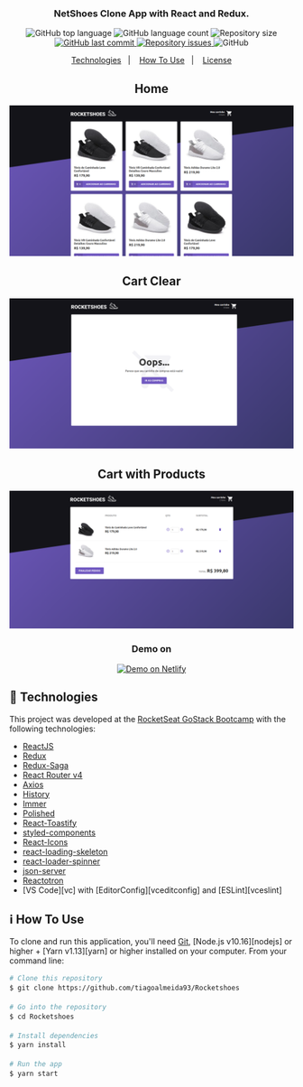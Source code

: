 <h3 align="center">
  NetShoes Clone App with React and Redux.
</h3>

<p align="center">
  <img alt="GitHub top language" src="https://img.shields.io/github/languages/top/tiagoalmeida93/react-rocketshoes.svg">

  <img alt="GitHub language count" src="https://img.shields.io/github/languages/count/tiagoalmeida93/react-rocketshoes.svg">

  <img alt="Repository size" src="https://img.shields.io/github/repo-size/tiagoalmeida93/react-rocketshoes.svg">
  <a href="https://github.com/tiagoalmeida93/react-rocketshoes/commits/master">
    <img alt="GitHub last commit" src="https://img.shields.io/github/last-commit/tiagoalmeida93/react-rocketshoes.svg">
  </a>

  <a href="https://github.com/tiagoalmeida93/Rocketshoes/issues">
    <img alt="Repository issues" src="https://img.shields.io/github/issues/tiagoalmeida93/react-rocketshoes.svg">
  </a>

  <img alt="GitHub" src="https://img.shields.io/github/license/tiagoalmeida93/react-rocketshoes.svg">
</p>

<p align="center">
  <a href="#rocket-technologies">Technologies</a>&nbsp;&nbsp;&nbsp;|&nbsp;&nbsp;&nbsp;
  <a href="#information_source-how-to-use">How To Use</a>&nbsp;&nbsp;&nbsp;|&nbsp;&nbsp;&nbsp;
  <a href="#memo-license">License</a>
</p>

<h2 align="center">Home</h2>

![Home](public/Screenshots/Screenshot-Home.png)

<h2 align="center">Cart Clear</h2>

![Cart-Clear](public/Screenshots/Screenshot-Cart-Clear.png)

<h2 align="center">Cart with Products</h2>

![Cart-Full](public/Screenshots/Screenshot-Cart-Full.png)

<h3 align="center">Demo on</h3>
<p align="center">
  <a href="https://tiago-rocketshoes.netlify.com/" target="_blank">
    <img alt="Demo on Netlify" src="https://imgee.s3.amazonaws.com/imgee/40d52c694e8f46ae8a17534a740a8314_w320_h114.png">
  </a>
</p>

## :rocket: Technologies

This project was developed at the [RocketSeat GoStack Bootcamp](https://rocketseat.com.br/bootcamp) with the following technologies:

-  [ReactJS](https://reactjs.org/)
-  [Redux](https://redux.js.org/)
-  [Redux-Saga](https://redux-saga.js.org/)
-  [React Router v4](https://github.com/ReactTraining/react-router)
-  [Axios](https://github.com/axios/axios)
-  [History](https://www.npmjs.com/package/history)
-  [Immer](https://github.com/immerjs/immer)
-  [Polished](https://polished.js.org/)
-  [React-Toastify](https://fkhadra.github.io/react-toastify/)
-  [styled-components](https://www.styled-components.com/)
-  [React-Icons](https://react-icons.netlify.com/)
-  [react-loading-skeleton](https://github.com/dvtng/react-loading-skeleton)
-  [react-loader-spinner](https://github.com/mhnpd/react-loader-spinner)
-  [json-server](https://github.com/typicode/json-server)
-  [Reactotron](https://infinite.red/reactotron)
-  [VS Code][vc] with [EditorConfig][vceditconfig] and [ESLint][vceslint]

## :information_source: How To Use

To clone and run this application, you'll need [Git](https://git-scm.com), [Node.js v10.16][nodejs] or higher + [Yarn v1.13][yarn] or higher installed on your computer. From your command line:

```bash
# Clone this repository
$ git clone https://github.com/tiagoalmeida93/Rocketshoes

# Go into the repository
$ cd Rocketshoes

# Install dependencies
$ yarn install

# Run the app
$ yarn start
```
